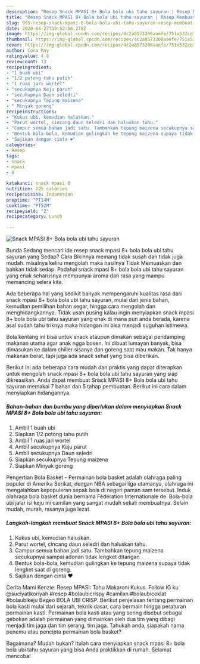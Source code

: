 ```yaml
---
description: "Resep Snack MPASI 8+ Bola bola ubi tahu sayuran | Resep Membuat Snack MPASI 8+ Bola bola ubi tahu sayuran Yang Enak Dan Lezat"
title: "Resep Snack MPASI 8+ Bola bola ubi tahu sayuran | Resep Membuat Snack MPASI 8+ Bola bola ubi tahu sayuran Yang Enak Dan Lezat"
slug: 995-resep-snack-mpasi-8-bola-bola-ubi-tahu-sayuran-resep-membuat-snack-mpasi-8-bola-bola-ubi-tahu-sayuran-yang-enak-dan-lezat
date: 2020-04-27T19:52:56.278Z
image: https://img-global.cpcdn.com/recipes/4c2a8573208aaefe/751x532cq70/snack-mpasi-8-bola-bola-ubi-tahu-sayuran-foto-resep-utama.jpg
thumbnail: https://img-global.cpcdn.com/recipes/4c2a8573208aaefe/751x532cq70/snack-mpasi-8-bola-bola-ubi-tahu-sayuran-foto-resep-utama.jpg
cover: https://img-global.cpcdn.com/recipes/4c2a8573208aaefe/751x532cq70/snack-mpasi-8-bola-bola-ubi-tahu-sayuran-foto-resep-utama.jpg
author: Cora May
ratingvalue: 4.8
reviewcount: 13
recipeingredient:
- "1 buah ubi"
- "1/2 potong tahu putih"
- "1 ruas jari wortel"
- "secukupnya Keju parut"
- "secukupnya Daun seledri"
- "secukupnya Tepung maizena"
- " Minyak goreng"
recipeinstructions:
- "Kukus ubi, kemudian haluskan."
- "Parut wortel, cincang daun seledri dan haluskan tahu."
- "Campur semua bahan jadi satu. Tambahkan tepung maizena secukupnya sampai adonan tidak lengket ditangan"
- "Bentuk bola-bola, kemudian gulingkan ke tepung maizena supaya tidak lengket saat di goreng."
- "Sajikan dengan cinta ❤"
categories:
- Resep
tags:
- snack
- mpasi
- 8

katakunci: snack mpasi 8 
nutrition: 225 calories
recipecuisine: Indonesian
preptime: "PT14M"
cooktime: "PT52M"
recipeyield: "2"
recipecategory: Lunch

---
```



![Snack MPASI 8+ Bola bola ubi tahu sayuran](https://img-global.cpcdn.com/recipes/4c2a8573208aaefe/751x532cq70/snack-mpasi-8-bola-bola-ubi-tahu-sayuran-foto-resep-utama.jpg)

Bunda Sedang mencari ide resep snack mpasi 8+ bola bola ubi tahu sayuran yang Sedap? Cara Bikinnya memang tidak susah dan tidak juga mudah. misalnya keliru mengolah maka hasilnya Tidak Memuaskan dan bahkan tidak sedap. Padahal snack mpasi 8+ bola bola ubi tahu sayuran yang enak seharusnya mempunyai aroma dan rasa yang mampu memancing selera kita.

Ada beberapa hal yang sedikit banyak mempengaruhi kualitas rasa dari snack mpasi 8+ bola bola ubi tahu sayuran, mulai dari jenis bahan, kemudian pemilihan bahan segar, hingga cara mengolah dan menghidangkannya. Tidak usah pusing kalau ingin menyiapkan snack mpasi 8+ bola bola ubi tahu sayuran yang enak di mana pun anda berada, karena asal sudah tahu triknya maka hidangan ini bisa menjadi suguhan istimewa.

Bola kentang ini bisa untuk snack ataupun dimakan sebagai pendamping makanan utama agar anak ngga bosen. Ini dibuat lumayan banyak, bisa dimasukan ke dalam chiller sisanya dan goreng saat mau makan. Tak hanya makanan berat, tapi juga ada snack sehat yang bisa diberikan.


Berikut ini ada beberapa cara mudah dan praktis yang dapat diterapkan untuk mengolah snack mpasi 8+ bola bola ubi tahu sayuran yang siap dikreasikan. Anda dapat membuat Snack MPASI 8+ Bola bola ubi tahu sayuran memakai 7 bahan dan 5 tahap pembuatan. Berikut ini cara dalam menyiapkan hidangannya.

<!--inarticleads1-->

##### Bahan-bahan dan bumbu yang diperlukan dalam menyiapkan Snack MPASI 8+ Bola bola ubi tahu sayuran:

1. Ambil 1 buah ubi
1. Siapkan 1/2 potong tahu putih
1. Ambil 1 ruas jari wortel
1. Ambil secukupnya Keju parut
1. Ambil secukupnya Daun seledri
1. Siapkan secukupnya Tepung maizena
1. Siapkan  Minyak goreng


Pengertian Bola Basket - Permainan bola basket adalah olahraga paling populer di Amerika Serikat, dengan NBA sebagai liga utamanya, olahraga ini mengalahkan kepopuleran sepak bola di negeri paman sam tersebut. Induk olahraga bola basket dunia bernama Fédération Internationale de. Bola-bola ubi jalar isi keju ini camilan yang sangat mudah sekali membuatnya. Selain mudah, murah, rasanya juga lezat. 

<!--inarticleads2-->

##### Langkah-langkah membuat Snack MPASI 8+ Bola bola ubi tahu sayuran:

1. Kukus ubi, kemudian haluskan.
1. Parut wortel, cincang daun seledri dan haluskan tahu.
1. Campur semua bahan jadi satu. Tambahkan tepung maizena secukupnya sampai adonan tidak lengket ditangan
1. Bentuk bola-bola, kemudian gulingkan ke tepung maizena supaya tidak lengket saat di goreng.
1. Sajikan dengan cinta ❤


Cerita Mami Kenzie: Resep MPASI: Tahu Makaroni Kukus. Follow IG ku @suciyatikoriyah #resep #bolaubicrispy #camilan #bolaubicoklat #bolaubikeju Видео BOLA UBI CRISP. Berikut penjelasan tentang permainan bola kasti mulai dari sejarah, teknik dasar, cara bermain hingga peraturan permainan kasti. Permainan bola kasti atau yang sering disebut sebagai gebokan adalah permainan yang dimainkan oleh dua tim yang dibagi menjadi tim jaga dan tim serang, tim jaga. Tahukah anda, siapakah nama penemu atau pencipta permainan bola basket? 

Bagaimana? Mudah bukan? Itulah cara menyiapkan snack mpasi 8+ bola bola ubi tahu sayuran yang bisa Anda praktikkan di rumah. Selamat mencoba!
